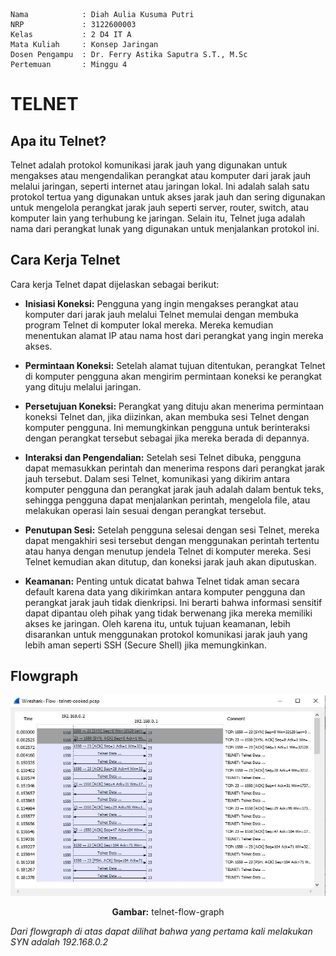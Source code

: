     Nama            : Diah Aulia Kusuma Putri
    NRP             : 3122600003
    Kelas           : 2 D4 IT A
    Mata Kuliah     : Konsep Jaringan
    Dosen Pengampu  : Dr. Ferry Astika Saputra S.T., M.Sc
    Pertemuan       : Minggu 4

# TELNET

## **Apa itu Telnet?**

Telnet adalah protokol komunikasi jarak jauh yang digunakan untuk mengakses atau mengendalikan perangkat atau komputer dari jarak jauh melalui jaringan, seperti internet atau jaringan lokal. Ini adalah salah satu protokol tertua yang digunakan untuk akses jarak jauh dan sering digunakan untuk mengelola perangkat jarak jauh seperti server, router, switch, atau komputer lain yang terhubung ke jaringan. Selain itu, Telnet juga adalah nama dari perangkat lunak yang digunakan untuk menjalankan protokol ini.

## **Cara Kerja Telnet**

Cara kerja Telnet dapat dijelaskan sebagai berikut:

- **Inisiasi Koneksi:** Pengguna yang ingin mengakses perangkat atau komputer dari jarak jauh melalui Telnet memulai dengan membuka program Telnet di komputer lokal mereka. Mereka kemudian menentukan alamat IP atau nama host dari perangkat yang ingin mereka akses.

- **Permintaan Koneksi:** Setelah alamat tujuan ditentukan, perangkat Telnet di komputer pengguna akan mengirim permintaan koneksi ke perangkat yang dituju melalui jaringan.

- **Persetujuan Koneksi:** Perangkat yang dituju akan menerima permintaan koneksi Telnet dan, jika diizinkan, akan membuka sesi Telnet dengan komputer pengguna. Ini memungkinkan pengguna untuk berinteraksi dengan perangkat tersebut sebagai jika mereka berada di depannya.

- **Interaksi dan Pengendalian:** Setelah sesi Telnet dibuka, pengguna dapat memasukkan perintah dan menerima respons dari perangkat jarak jauh tersebut. Dalam sesi Telnet, komunikasi yang dikirim antara komputer pengguna dan perangkat jarak jauh adalah dalam bentuk teks, sehingga pengguna dapat menjalankan perintah, mengelola file, atau melakukan operasi lain sesuai dengan perangkat tersebut.

- **Penutupan Sesi:** Setelah pengguna selesai dengan sesi Telnet, mereka dapat mengakhiri sesi tersebut dengan menggunakan perintah tertentu atau hanya dengan menutup jendela Telnet di komputer mereka. Sesi Telnet kemudian akan ditutup, dan koneksi jarak jauh akan diputuskan.

- **Keamanan:** Penting untuk dicatat bahwa Telnet tidak aman secara default karena data yang dikirimkan antara komputer pengguna dan perangkat jarak jauh tidak dienkripsi. Ini berarti bahwa informasi sensitif dapat dipantau oleh pihak yang tidak berwenang jika mereka memiliki akses ke jaringan. Oleh karena itu, untuk tujuan keamanan, lebih disarankan untuk menggunakan protokol komunikasi jarak jauh yang lebih aman seperti SSH (Secure Shell) jika memungkinkan.

## Flowgraph

<div align="center">
<img src="assets//telnet-flow-graph.JPG">
<p><strong>Gambar:</strong> telnet-flow-graph</p>
</div>

_Dari flowgraph di atas dapat dilihat bahwa yang pertama kali melakukan SYN adalah 192.168.0.2_
